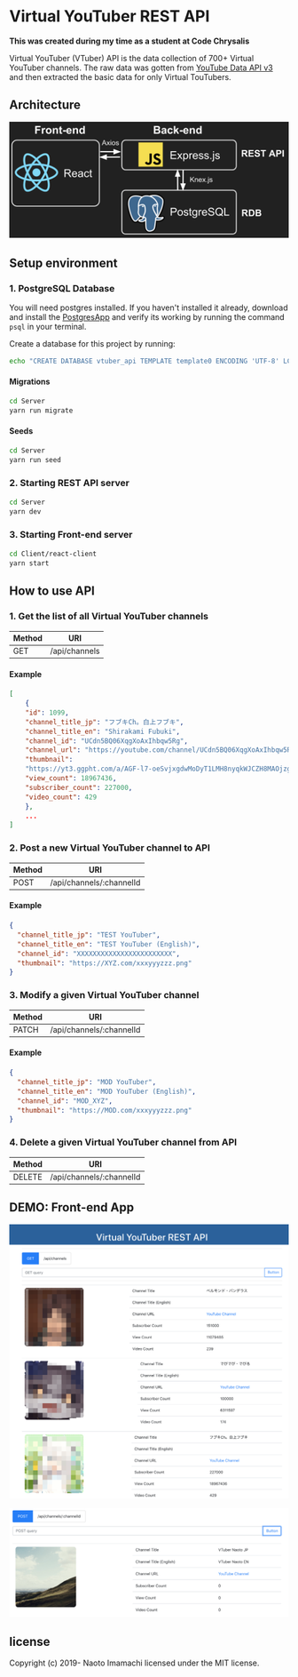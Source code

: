 # Virtual YouTuber REST API

**This was created during my time as a student at Code Chrysalis**

Virtual YouTuber (VTuber) API is the data collection of 700+ Virtual YouTuber channels. The raw data was gotten from [YouTube Data API v3](https://developers.google.com/youtube/v3) and then extracted the basic data for only Virtual TouTubers.

## Architecture

![architecture](./img/architecture.png)

## Setup environment

### 1. PostgreSQL Database

You will need postgres installed. If you haven't installed it already, download and install the [PostgresApp](https://postgresapp.com/) and verify its working by running the command `psql` in your terminal.

Create a database for this project by running:

```bash
echo "CREATE DATABASE vtuber_api TEMPLATE template0 ENCODING 'UTF-8' LC_COLLATE 'ja_JP.UTF-8' LC_CTYPE 'ja_JP.UTF-8';" | psql
```

#### Migrations

```bash
cd Server
yarn run migrate
```

#### Seeds

```bash
cd Server
yarn run seed
```

### 2. Starting REST API server

```bash
cd Server
yarn dev
```

### 3. Starting Front-end server

```bash
cd Client/react-client
yarn start
```

## How to use API

### 1. Get the list of all Virtual YouTuber channels

| Method | URI           |
| ------ | ------------- |
| GET    | /api/channels |

#### Example

```json
[
    {
    "id": 1099,
    "channel_title_jp": "フブキCh。白上フブキ",
    "channel_title_en": "Shirakami Fubuki",
    "channel_id": "UCdn5BQ06XqgXoAxIhbqw5Rg",
    "channel_url": "https://youtube.com/channel/UCdn5BQ06XqgXoAxIhbqw5Rg",
    "thumbnail":
    "https://yt3.ggpht.com/a/AGF-l7-oeSvjxgdwMoDyT1LMH8nyqkWJCZH8MAOjzg=s800-c-k-c0xffffffff-no-rj-mo",
    "view_count": 18967436,
    "subscriber_count": 227000,
    "video_count": 429
    },
    ...
]
```

### 2. Post a new Virtual YouTuber channel to API

| Method | URI                      |
| ------ | ------------------------ |
| POST   | /api/channels/:channelId |

#### Example

```json
{
  "channel_title_jp": "TEST YouTuber",
  "channel_title_en": "TEST YouTuber (English)",
  "channel_id": "XXXXXXXXXXXXXXXXXXXXXXXX",
  "thumbnail": "https://XYZ.com/xxxyyyzzz.png"
}
```

### 3. Modify a given Virtual YouTuber channel

| Method | URI                      |
| ------ | ------------------------ |
| PATCH  | /api/channels/:channelId |

#### Example

```json
{
  "channel_title_jp": "MOD YouTuber",
  "channel_title_en": "MOD YouTuber (English)",
  "channel_id": "MOD_XYZ",
  "thumbnail": "https://MOD.com/xxxyyyzzz.png"
}
```

### 4. Delete a given Virtual YouTuber channel from API

| Method | URI                      |
| ------ | ------------------------ |
| DELETE | /api/channels/:channelId |

## DEMO: Front-end App

![reactAppDemo1](./img/reactAppDemo1.png)

![reactAppDemo2](./img/reactAppDemo2.png)

## license

Copyright (c) 2019- Naoto Imamachi licensed under the MIT license.
